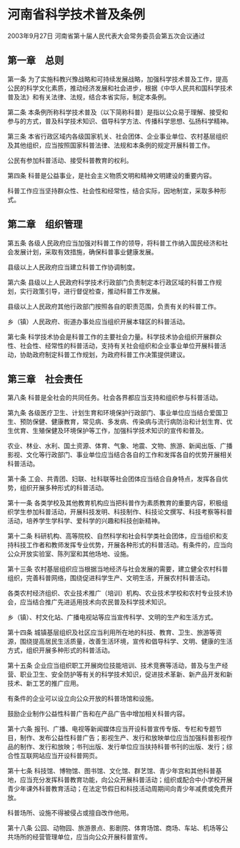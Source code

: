 # 河南省科学技术普及条例

2003年9月27日 河南省第十届人民代表大会常务委员会第五次会议通过

<!-- INFO END -->

## 第一章　总则

第一条 为了实施科教兴豫战略和可持续发展战略，加强科学技术普及工作，提高公民的科学文化素质，推动经济发展和社会进步，根据《中华人民共和国科学技术普及法》和有关法律、法规，结合本省实际，制定本条例。

第二条 本条例所称科学技术普及（以下简称科普）是指以公众易于理解、接受和参与的方式，普及科学技术知识、倡导科学方法、传播科学思想、弘扬科学精神。

第三条 本省行政区域内各级国家机关、社会团体、企业事业单位、农村基层组织及其他组织，应当按照国家科普法律、法规和本条例的规定开展科普工作。

公民有参加科普活动、接受科普教育的权利。

第四条 科普是公益事业，是社会主义物质文明和精神文明建设的重要内容。

科普工作应当坚持群众性、社会性和经常性，结合实际，因地制宜，采取多种形式。

## 第二章　组织管理

第五条 各级人民政府应当加强对科普工作的领导，将科普工作纳入国民经济和社会发展计划，采取有效措施，确保科普事业健康发展。

县级以上人民政府应当建立科普工作协调制度。

第六条 县级以上人民政府科学技术行政部门负责制定本行政区域的科普工作规划，实行政策引导，进行督促检查，推动科普工作发展。

县级以上人民政府其他行政部门按照各自的职责范围，负责有关的科普工作。

乡（镇）人民政府、街道办事处应当组织开展本辖区的科普活动。

第七条 科学技术协会是科普工作的主要社会力量。科学技术协会组织开展群众性、社会性、经常性的科普活动，支持有关社会组织和企业事业单位开展科普活动，协助政府制定科普工作规划，为政府科普工作决策提供建议。

## 第三章　社会责任

第八条 科普是全社会的共同任务。社会各界都应当支持和组织参与科普活动。

第九条 各级医疗卫生、计划生育和环境保护行政部门、事业单位应当结合爱国卫生、预防保健、健康教育，常见病、多发病、传染病与流行病防治和计划生育、优生优育、生殖保健及环境保护等工作，加强科学技术知识的宣传和普及。

农业、林业、水利、国土资源、体育、气象、地震、文物、旅游、新闻出版、广播影视、文化等行政部门、事业单位应当结合各自的工作和发挥各自的优势开展相关科普活动。

第十条 工会、共青团、妇联、社科联等社会团体应当结合自身特点，发挥各自优势，组织开展多种形式的科普活动。

第十一条 各类学校及其他教育机构应当把科普作为素质教育的重要内容，积极组织学生参加科普活动，开展科技发明、科技制作、科技论文撰写、科技考察等科普活动，培养学生学科学、爱科学的兴趣和科技创新精神。

第十二条 科研机构、高等院校、自然科学和社会科学类社会团体，应当组织和支持科技工作者和教师发挥专业优势，开展各种形式的科普活动。有条件的，应当向公众开放实验室、陈列室和其他场地、设施。

第十三条 农村基层组织应当根据当地经济与社会发展的需要，建立健全农村科普组织，完善科普网络，围绕促进科学生产、文明生活，开展农村科普活动。

各类农村经济组织、农业技术推广（培训）机构、农业技术学校和农村专业技术协会，应当结合推广先进适用技术向农民普及科学技术知识。

乡（镇）、村文化站、广播电视站等应当宣传科学、文明的生产和生活方式。

第十四条 城镇基层组织及社区应当利用所在地的科技、教育、卫生、旅游等资源，围绕提高居民生活质量，改善生活环境，宣传和倡导科学、文明、健康的生活方式，组织开展多种形式的科普活动。

第十五条 企业应当组织职工开展岗位技能培训、技术竞赛等活动，普及与生产经营、职业卫生、安全防护等有关的科学技术知识，促进技术革新、新产品开发和新技术、新工艺的推广应用。

有条件的企业可以设立向公众开放的科普场馆和设施。

鼓励企业制作公益性科普广告和在产品广告中增加相关科普内容。

第十六条 报刊、广播、电视等新闻媒体应当开设科普宣传专版、专栏和专题节目，制作、发布公益性科普广告；影视生产、发行和放映单位应当加强科普影视作品的制作、发行和放映；书刊出版、发行单位应当扶持科普书刊的出版、发行；综合性互联网站应当开设科普网页。

第十七条 科技馆、博物馆、图书馆、文化馆、群艺馆、青少年宫和其他科普基地，应当充分发挥科普教育功能，向公众开展科普活动；组织或配合中小学校开展青少年课外科普教育活动；在法定节假日和科技活动周期间向青少年减费或免费开放。

科普场所、设施不得被侵占或擅自改作他用。

第十八条 公园、动物园、旅游景点、影剧院、体育场馆、商场、车站、机场等公共场所的经营管理单位，应当向公众开展科普宣传。

